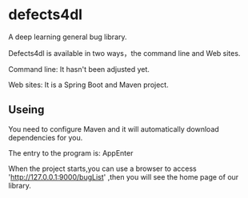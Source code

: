 # defects4dl
A deep learning general bug library.

Defects4dl is available in two ways，the command line and Web sites.

Command line:
It hasn't been adjusted yet.

Web sites:
It is a Spring Boot and Maven project.


## Useing
You need to configure Maven and it will automatically download dependencies for you.

The entry to the program is: AppEnter

When the project starts,you can use a browser to access 'http://127.0.0.1:9000/bugList' ,then you will see the home page of our library.
